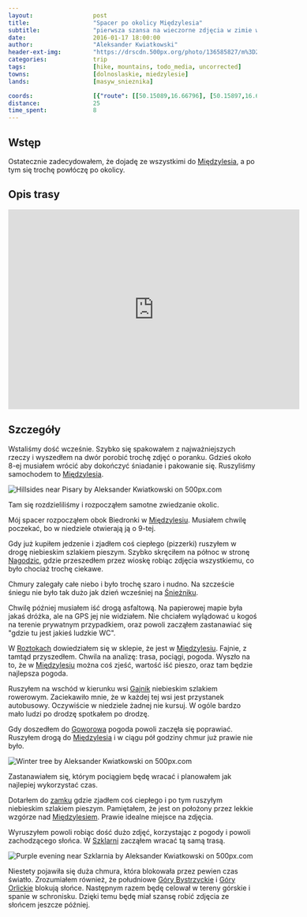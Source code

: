 ```yaml
---
layout:                 post
title:                  "Spacer po okolicy Międzylesia"
subtitle:               "pierwsza szansa na wieczorne zdjęcia w zimie w górach"
date:                   2016-01-17 18:00:00
author:                 "Aleksander Kwiatkowski"
header-ext-img:         "https://drscdn.500px.org/photo/136585827/m%3D2048/61cde6d090bae78bec388cd4ad9b7012"
categories:             trip
tags:                   [hike, mountains, todo_media, uncorrected]
towns:                  [dolnoslaskie, miedzylesie]
lands:                  [masyw_snieznika]

coords:                 [{"route": [[50.15089,16.66796], [50.15897,16.65809], [50.16939,16.66028], [50.17794,16.66942], [50.18404,16.66916], [50.18742,16.67169], [50.19201,16.67032], [50.19399,16.70770], [50.18792,16.70993], [50.17940,16.71049], [50.17750,16.71362], [50.17151,16.70276], [50.16785,16.70122], [50.15930,16.69079], [50.15730,16.68427], [50.15677,16.67792], [50.15793,16.67096], [50.15122,16.66895], [50.14998,16.67341], [50.15103,16.67435], [50.14910,16.69174], [50.15127,16.69890], [50.15512,16.70676]], "type": "hike"}]
distance:               25
time_spent:             8
---
```


[wiki-korona]:                  https://pl.wikipedia.org/wiki/Korona_G%C3%B3r_Polski
[wiki-wroclaw]:                 https://pl.wikipedia.org/wiki/Wroc%C5%82aw
[wiki-klodzko]:                 https://pl.wikipedia.org/wiki/K%C5%82odzko
[wiki-miedzylesie]:             https://pl.wikipedia.org/wiki/Mi%C4%99dzylesie
[wiki-33]:                      https://pl.wikipedia.org/wiki/Droga_krajowa_nr_33_(Czechy)
[wiki-jodlow]:                  https://pl.wikipedia.org/wiki/Jod%C5%82%C3%B3w_(wojew%C3%B3dztwo_dolno%C5%9Bl%C4%85skie)
[wiki-dolnik]:                  https://pl.wikipedia.org/wiki/Dolnik_(wojew%C3%B3dztwo_dolno%C5%9Bl%C4%85skie)
[wiki-pisary]:                  https://pl.wikipedia.org/wiki/Pisary_(wojew%C3%B3dztwo_dolno%C5%9Bl%C4%85skie)
[wiki-zamek-miedzylesie]:       https://pl.wikipedia.org/wiki/Zamek_w_Mi%C4%99dzylesiu
[wiki-nagodzice]:               https://pl.wikipedia.org/wiki/Nagodzice
[wiki-snieznik]:                https://pl.wikipedia.org/wiki/%C5%9Anie%C5%BCnik_(g%C3%B3ra)
[wiki-roztoki]:                 https://pl.wikipedia.org/wiki/Roztoki_(wojew%C3%B3dztwo_dolno%C5%9Bl%C4%85skie)
[wiki-gajnik]:                  https://pl.wikipedia.org/wiki/Gajnik
[wiki-goworow]:                 https://pl.wikipedia.org/wiki/Gowor%C3%B3w
[wiki-szklarnia]:               https://pl.wikipedia.org/wiki/Szklarnia_(wojew%C3%B3dztwo_dolno%C5%9Bl%C4%85skie)
[wiki-bystrzyckie]:             https://pl.wikipedia.org/wiki/G%C3%B3ry_Bystrzyckie_(Sudety)
[wiki-orlickie]:                https://pl.wikipedia.org/wiki/G%C3%B3ry_Orlickie

Wstęp
-----

Ostatecznie zadecydowałem, że dojadę ze wszystkimi do [Międzylesia][wiki-miedzylesie],
a po tym się trochę powłóczę po okolicy.

Opis trasy
----------

<iframe height='405' width='590' frameborder='0' allowtransparency='true' scrolling='no' src='https://www.strava.com/activities/472914887/embed/752aeca9ed960253f146480e44ff0db3a7bfe090'></iframe>

Szczegóły
---------

Wstaliśmy dość wcześnie. Szybko się spakowałem z najważniejszych rzeczy i wyszedłem
na dwór porobić trochę zdjęć o poranku. Gdzieś około 8-ej musiałem wrócić aby dokończyć
śniadanie i pakowanie się. Ruszyliśmy samochodem to [Międzylesia][wiki-miedzylesie].


<div class='pixels-photo'>
  <p>
    <img src='https://drscdn.500px.org/photo/137814543/m%3D900/b2ffe0b2a3c3e171f9632102839854c9' alt='Hillsides near Pisary by Aleksander Kwiatkowski on 500px.com'>
  </p>
  <a href='https://500px.com/photo/137814543/hillsides-near-pisary-by-aleksander-kwiatkowski' alt='Hillsides near Pisary by Aleksander Kwiatkowski on 500px.com'></a>
</div>
<script type='text/javascript' src='https://500px.com/embed.js'></script>

Tam się rozdzieliliśmy i rozpocząłem samotne zwiedzanie okolic.

Mój spacer rozpocząłem obok Biedronki w [Międzylesiu][wiki-miedzylesie]. Musiałem
chwilę poczekać, bo w niedziele otwierają ją o 9-tej.

Gdy już kupiłem jedzenie i zjadłem coś ciepłego (pizzerki) ruszyłem w drogę
niebieskim szlakiem pieszym. Szybko skręciłem na północ w stronę [Nagodzic][wiki-nagodzice],
gdzie przeszedłem przez wioskę robiąc zdjęcia wszystkiemu, co było chociaż trochę
ciekawe.

Chmury zalegały całe niebo i było trochę szaro i nudno. Na szczeście śniegu nie było
tak dużo jak dzień wcześniej na [Śnieżniku][wiki-snieznik].

Chwilę później musiałem iść drogą asfaltową. Na papierowej mapie była jakaś dróżka,
ale na GPS jej nie widziałem. Nie chciałem wylądować u kogoś na terenie prywatnym
przypadkiem, oraz powoli zacząłem zastanawiać się "gdzie tu jest jakieś ludzkie WC".

W [Roztokach][wiki-roztoki] dowiedziałem się w sklepie, że jest w [Międzylesiu][wiki-miedzylesie].
Fajnie, z tamtąd przyszedłem. Chwila na analizę: trasa, pociągi, pogoda. Wyszło na to,
że w [Międzylesiu][wiki-miedzylesie] można coś zjeść, wartość iść pieszo, oraz
tam będzie najlepsza pogoda.

Ruszyłem na wschód w kierunku wsi [Gajnik][wiki-gajnik] niebieskim szlakiem rowerowym.
Zaciekawiło mnie, że w każdej tej wsi jest przystanek autobusowy. Oczywiście w niedziele
żadnej nie kursuj. W ogóle bardzo mało ludzi po drodzę spotkałem po drodzę.

Gdy doszedłem do [Goworowa][wiki-goworow] pogoda powoli zaczęła się poprawiać. Ruszyłem
drogą do [Międzylesia][wiki-miedzylesie] i w ciągu pół godziny chmur już prawie nie było.

<div class='pixels-photo'>
  <p>
    <img src='https://drscdn.500px.org/photo/136919477/m%3D900/fc918695f5ca1cfae4875fc1b8ecc55e' alt='Winter tree by Aleksander Kwiatkowski on 500px.com'>
  </p>
  <a href='https://500px.com/photo/136919477/winter-tree-by-aleksander-kwiatkowski' alt='Winter tree by Aleksander Kwiatkowski on 500px.com'></a>
</div>
<script type='text/javascript' src='https://500px.com/embed.js'></script>

Zastanawiałem się, którym pociągiem będę wracać i planowałem jak najlepiej wykorzystać
czas.

Dotarłem do [zamku][wiki-zamek-miedzylesie] gdzie zjadłem coś ciepłego i po tym
ruszyłym niebieskim szlakiem pieszym. Pamiętałem, że jest on położony przez lekkie
wzgórze nad [Międzylesiem][wiki-miedzylesie]. Prawie idealne miejsce na zdjęcia.

Wyruszyłem powoli robiąc dość dużo zdjęć, korzystając z pogody i powoli zachodzącego
słońca. W [Szklarni][wiki-szklarnia] zacząłem wracać tą samą trasą.

<div class='pixels-photo'>
  <p>
    <img src='https://drscdn.500px.org/photo/136711207/m%3D900/1051c0964b5c2039bec0863db6c6d68d' alt='Purple evening near Szklarnia by Aleksander Kwiatkowski on 500px.com'>
  </p>
  <a href='https://500px.com/photo/136711207/purple-evening-near-szklarnia-by-aleksander-kwiatkowski' alt='Purple evening near Szklarnia by Aleksander Kwiatkowski on 500px.com'></a>
</div>
<script type='text/javascript' src='https://500px.com/embed.js'></script>

Niestety pojawiła się duża chmura, która blokowała przez pewien czas światło.
Zrozumiałem również, że południowe [Góry Bystrzyckie][wiki-bystrzyckie] i
[Góry Orlickie][wiki-orlickie] blokują słońce. Następnym razem będę celował
w tereny górskie i spanie w schronisku. Dzięki temu będę miał szansę robić zdjęcia
ze słońcem jeszcze później.
